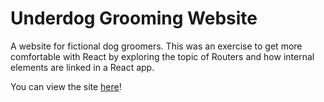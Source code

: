 # Underdog Grooming Website
A website for fictional dog groomers. This was an exercise to get more comfortable with React by exploring the topic of Routers and how internal elements are linked in a React app.

You can view the site [here](https://solidstatedrivee.github.io/Underdog-Grooming-React/)!
